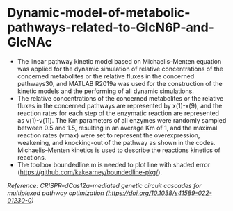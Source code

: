 # Dynamic-model-of-metabolic-pathways-related-to-GlcN6P-and-GlcNAc

- The linear pathway kinetic model based on Michaelis–Menten equation was applied for the dynamic simulation of relative concentrations of the concerned metabolites or the relative fluxes in the concerned pathways30, and MATLAB R2019a was used for the construction of the kinetic models and the performing of all dynamic simulations. 
- The relative concentrations of the concerned metabolites or the relative fluxes in the concerned pathways are represented by x(1)-x(9), and the reaction rates for each step of the enzymatic reaction are represented as v(1)-v(11). The Km parameters of all enzymes were randomly sampled between 0.5 and 1.5, resulting in an average Km of 1, and the maximal reaction rates (vmax) were set to represent the overexpression, weakening, and knocking-out of the pathway as shown in the codes. Michaelis–Menten kinetics is used to describe the reactions kinetics of reactions.
- The toolbox boundedline.m is needed to plot line with shaded error (https://github.com/kakearney/boundedline-pkg/).

*Reference: CRISPR–dCas12a-mediated genetic circuit cascades for multiplexed pathway optimization (https://doi.org/10.1038/s41589-022-01230-0)*
